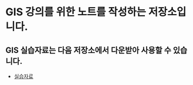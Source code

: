 # GIS 강의를 위한 노트를 작성하는 저장소입니다.

## GIS 실습자료는 다음 저장소에서 다운받아 사용할 수 있습니다.

- [실습자료](web1mhz/QGIS_ex_data)

